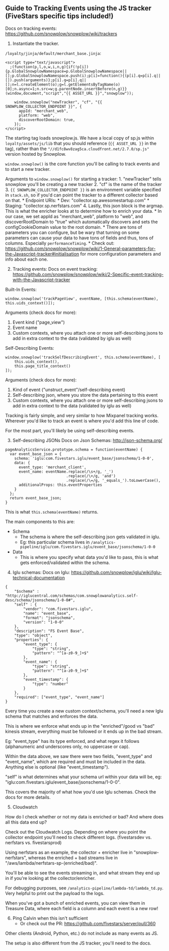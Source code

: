 ## Guide to Tracking Events using the JS tracker (FiveStars specific tips included!)
Docs on tracking events: https://github.com/snowplow/snowplow/wiki/trackers


1. Instantiate the tracker.

`/loyalty/jinja/default/merchant_base.jinja`:
```
<script type="text/javascript">
  ;(function(p,l,o,w,i,n,g){if(!p[i]){p.GlobalSnowplowNamespace=p.GlobalSnowplowNamespace||[];p.GlobalSnowplowNamespace.push(i);p[i]=function(){(p[i].q=p[i].q||[]).push(arguments)};p[i].q=p[i].q||[];n=l.createElement(o);g=l.getElementsByTagName(o)[0];n.async=1;n.src=w;g.parentNode.insertBefore(n,g)}}(window,document,"script","{{ ASSET_URL }}","snowplow"));

    window.snowplow("newTracker", "cf", "{{ SNOWPLOW_COLLECTOR_ENDPOINT }}", {
      appId: "merchant_web",
      platform: "web",
      discoverRootDomain: true,
    });
</script>
```

The starting tag loads snowplow.js. We have a local copy of sp.js within `loyalty/assets/js/lib` that you should reference (`{{ ASSET_URL }}` in the tag), rather than the `"//d1fc8wv8zag5ca.cloudfront.net/2.7.0/sp.js"` version hosted by Snowplow.

`window.snowplow()` is the core function you'll be calling to track events and to start a new tracker.

Arguments to `window.snowplow()` for starting a tracker:
	1. "newTracker" tells snowplow you'll be creating a new tracker
	2. "cf" is the name of the tracker
	3. `{{ SNOWPLOW_COLLECTOR_ENDPOINT }}` is an environment variable specified in `stack.sh`, so if you'd can point the tracker to a different collector based on that. 
		* Endpoint URIs: 
			* Dev: "collector.sp.awesomestartup.com"
			* Staging: "collector.sp.nerfstars.com"
	4. Lastly, this json block is the argmap. This is what the enricher looks at to determine how to enrich your data. 
		* In our case, we set appId as "merchant_web", platform to "web", and discoverRootDomain to "true" which automatically discovers and sets the configCookieDomain value to the root domain. 
		* There are tons of parameters you can configure, but be wary that turning on some parameters can cause your data to have tons of fields and thus, tons of columns. Especially `performanceTiming`.
		* Check out: https://github.com/snowplow/snowplow/wiki/1-General-parameters-for-the-Javascript-tracker#initialisation for more configuration parameters and info about each one.


2. Tracking events:
Docs on event tracking: https://github.com/snowplow/snowplow/wiki/2-Specific-event-tracking-with-the-Javascript-tracker

Built-In Events:
```
window.snowplow('trackPageView', eventName, [this.schema(eventName), this.uids_context()]);
```
Arguments (check docs for more):
1. Event kind ("page_view")
2. Event name
3. Custom contexts, where you attach one or more self-describing jsons to add in extra context to the data (validated by iglu as well)

Self-Describing Events:
```
window.snowplow('trackSelfDescribingEvent', this.schema(eventName), [
	this.uids_context(),
	this.page_title_context()
]);
```
Arguments (check docs for more):
1. Kind of event ("unstruct_event"/self-describing event)
2. Self-describing json, where you store the data pertaining to this event
3. Custom contexts, where you attach one or more self-describing jsons to add in extra context to the data (validated by iglu as well)

Tracking is fairly simple, and very similar to how Mixpanel tracking works. Wherever you'd like to track an event is where you'd add this line of code.

For the most part, you'll likely be using self-describing events.


3. Self-describing JSONs
Docs on Json Schemas: http://json-schema.org/

```
pageAnalyticsService.prototype.schema = function(eventName) {
  var event_base_json = {
    schema: 'iglu:com.fivestars.iglu/event_base/jsonschema/1-0-0',
    data: {
      event_type: 'merchant_client',
      event_name: eventName.replace(/\s+/g, '_')
                           .replace(/\+/g, 'and')
                           .replace(/\=/g, '_equals_').toLowerCase(),
      additionalProps: this.eventProperties
    }
  };
  return event_base_json;
}
```

This is what `this.schema(eventName)` returns.

The main components to this are:
* Schema
	* The schema is where the self-describing json gets validated in iglu.
	* Eg: this particular schema lives in `/analytics-pipeline/iglu/com.fivestars.iglu/event_base/jsonschema/1-0-0`
* Data
	* This is where you specify what data you'd like to pass, this is what gets enforced/validated within the schema.


4. Iglu schemas:
Docs on Iglu: https://github.com/snowplow/iglu/wiki/Iglu-technical-documentation

```
{
    "$schema" : "http://iglucentral.com/schemas/com.snowplowanalytics.self-desc/schema/jsonschema/1-0-0#",
    "self" : {
        "vendor": "com.fivestars.iglu",
        "name": "event_base",
        "format": "jsonschema",
        "version": "1-0-0"
    },
    "description": "FS Event Base",
    "type": "object",
    "properties": {
        "event_type": {
            "type": "string",
            "pattern": "^[a-z0-9_]+$"
        },
        "event_name": {
            "type": "string",
            "pattern": "^[a-z0-9_]+$"
        },
        "event_timestamp": {
            "type": "number"
        }
    },
    "required": ["event_type", "event_name"]
}
```

Every time you create a new custom context/schema, you'll need a new Iglu schema that matches and enforces the data.

This is where we enforce what ends up in the "enriched"/good vs "bad" kinesis stream, everything must be followed or it ends up in the bad stream.

Eg: "event_type" has its type enforced, and what regex it follows (alphanumeric and underscores only, no uppercase or cap).

Within the data above, we saw there were two fields, "event_type" and "event_name", which are required and must be included in the data. Anything else is optional (like "event_timestamp").

"self" is what determines what your schema url within your data will be, eg: "iglu:com.fivestars.iglu/event_base/jsonschema/1-0-0".

This covers the majority of what how you'd use Iglu schemas. Check the docs for more details.


5. Cloudwatch

How do I check whether or not my data is enriched or bad? And where does all this data end up?

Check out the Cloudwatch Logs. Depending on where you point the collector endpoint you'll need to check different logs. (fivestarsdev vs. nerfstars vs. fivestarsprod)

Using nerfstars as an example, the collector + enricher live in "snowplow-nerfstars", whereas the enriched + bad streams live in "/aws/lambda/nerfstars-sp-(enriched/bad)".

You'll be able to see the events streaming in, and what stream they end up in if you're looking at the collector/enricher.

For debugging purposes, see `/analytics-pipeline/lambda-td/lambda_td.py`. Very helpful to print out the payload to the logs.

When you've got a bunch of enriched events, you can view them in Treasure Data, where each field is a column and each event is a new row!


6. Ping Calvin when this isn't sufficient
	* Or check out the PR: https://github.com/fivestars/server/pull/360

Other clients (Android, Python, etc.) do not include as many events as JS. 

The setup is also different from the JS tracker, you'll need to the docs.

